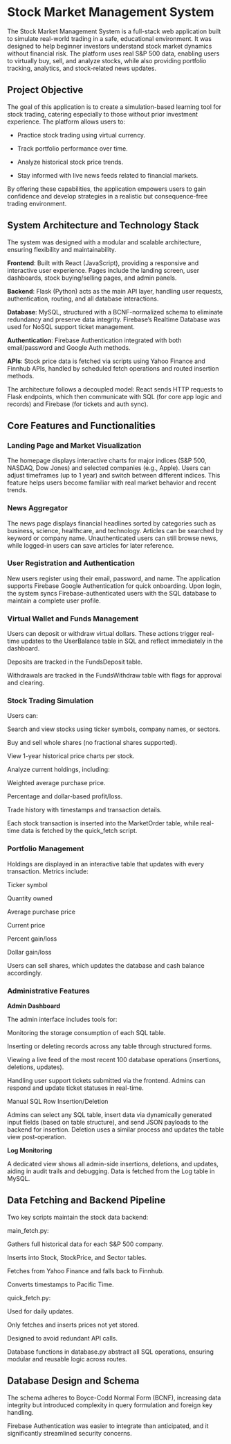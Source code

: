 # Stock Market Management System

The Stock Market Management System is a full-stack web application built to simulate real-world trading in a safe, educational environment. It was designed to help beginner investors understand stock market dynamics without financial risk. The platform uses real S&P 500 data, enabling users to virtually buy, sell, and analyze stocks, while also providing portfolio tracking, analytics, and stock-related news updates.

## Project Objective
The goal of this application is to create a simulation-based learning tool for stock trading, catering especially to those without prior investment experience. The platform allows users to:

* Practice stock trading using virtual currency.

* Track portfolio performance over time.

* Analyze historical stock price trends.

* Stay informed with live news feeds related to financial markets.

By offering these capabilities, the application empowers users to gain confidence and develop strategies in a realistic but consequence-free trading environment.

## System Architecture and Technology Stack
The system was designed with a modular and scalable architecture, ensuring flexibility and maintainability.

**Frontend**: Built with React (JavaScript), providing a responsive and interactive user experience. Pages include the landing screen, user dashboards, stock buying/selling pages, and admin panels.

**Backend**: Flask (Python) acts as the main API layer, handling user requests, authentication, routing, and all database interactions.

**Database**: MySQL, structured with a BCNF-normalized schema to eliminate redundancy and preserve data integrity. Firebase’s Realtime Database was used for NoSQL support ticket management.

**Authentication**: Firebase Authentication integrated with both email/password and Google Auth methods.

**APIs**: Stock price data is fetched via scripts using Yahoo Finance and Finnhub APIs, handled by scheduled fetch operations and routed insertion methods.

The architecture follows a decoupled model: React sends HTTP requests to Flask endpoints, which then communicate with SQL (for core app logic and records) and Firebase (for tickets and auth sync).

## Core Features and Functionalities
### Landing Page and Market Visualization
The homepage displays interactive charts for major indices (S&P 500, NASDAQ, Dow Jones) and selected companies (e.g., Apple). Users can adjust timeframes (up to 1 year) and switch between different indices. This feature helps users become familiar with real market behavior and recent trends.

### News Aggregator
The news page displays financial headlines sorted by categories such as business, science, healthcare, and technology. Articles can be searched by keyword or company name. Unauthenticated users can still browse news, while logged-in users can save articles for later reference.

### User Registration and Authentication
New users register using their email, password, and name. The application supports Firebase Google Authentication for quick onboarding. Upon login, the system syncs Firebase-authenticated users with the SQL database to maintain a complete user profile.

### Virtual Wallet and Funds Management
Users can deposit or withdraw virtual dollars. These actions trigger real-time updates to the UserBalance table in SQL and reflect immediately in the dashboard.

Deposits are tracked in the FundsDeposit table.

Withdrawals are tracked in the FundsWithdraw table with flags for approval and clearing.

### Stock Trading Simulation
Users can:

Search and view stocks using ticker symbols, company names, or sectors.

Buy and sell whole shares (no fractional shares supported).

View 1-year historical price charts per stock.

Analyze current holdings, including:

Weighted average purchase price.

Percentage and dollar-based profit/loss.

Trade history with timestamps and transaction details.

Each stock transaction is inserted into the MarketOrder table, while real-time data is fetched by the quick_fetch script.

### Portfolio Management
Holdings are displayed in an interactive table that updates with every transaction. Metrics include:

Ticker symbol

Quantity owned

Average purchase price

Current price

Percent gain/loss

Dollar gain/loss

Users can sell shares, which updates the database and cash balance accordingly.

### Administrative Features
**Admin Dashboard**

The admin interface includes tools for:

Monitoring the storage consumption of each SQL table.

Inserting or deleting records across any table through structured forms.

Viewing a live feed of the most recent 100 database operations (insertions, deletions, updates).

Handling user support tickets submitted via the frontend. Admins can respond and update ticket statuses in real-time.

Manual SQL Row Insertion/Deletion

Admins can select any SQL table, insert data via dynamically generated input fields (based on table structure), and send JSON payloads to the backend for insertion. Deletion uses a similar process and updates the table view post-operation.

**Log Monitoring**

A dedicated view shows all admin-side insertions, deletions, and updates, aiding in audit trails and debugging. Data is fetched from the Log table in MySQL.

## Data Fetching and Backend Pipeline
Two key scripts maintain the stock data backend:

main_fetch.py:

Gathers full historical data for each S&P 500 company.

Inserts into Stock, StockPrice, and Sector tables.

Fetches from Yahoo Finance and falls back to Finnhub.

Converts timestamps to Pacific Time.

quick_fetch.py:

Used for daily updates.

Only fetches and inserts prices not yet stored.

Designed to avoid redundant API calls.

Database functions in database.py abstract all SQL operations, ensuring modular and reusable logic across routes.




## Database Design and Schema
The schema adheres to Boyce-Codd Normal Form (BCNF), increasing data integrity but introduced complexity in query formulation and foreign key handling.

Firebase Authentication was easier to integrate than anticipated, and it significantly streamlined security concerns.


